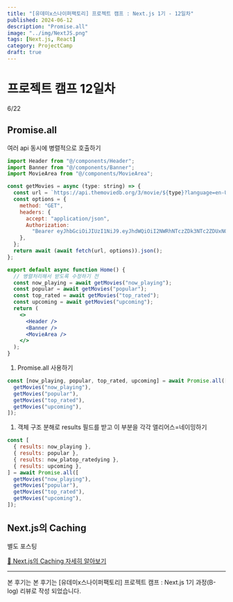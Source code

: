 ```yaml
---
title: "[유데미x스나이퍼팩토리] 프로젝트 캠프 : Next.js 1기 - 12일차"
published: 2024-06-12
description: "Promise.all"
image: "../img/NextJS.png"
tags: [Next.js, React]
category: ProjectCamp
draft: true
---
```


# 프로젝트 캠프 12일차

6/22

## Promise.all

여러 api 동시에 병렬적으로 호출하기

```jsx
import Header from "@/components/Header";
import Banner from "@/components/Banner";
import MovieArea from "@/components/MovieArea";

const getMovies = async (type: string) => {
  const url = `https://api.themoviedb.org/3/movie/${type}?language=en-US&page=1`;
  const options = {
    method: "GET",
    headers: {
      accept: "application/json",
      Authorization:
        "Bearer eyJhbGciOiJIUzI1NiJ9.eyJhdWQiOiI2NWRhNTczZDk3NTc2ZDUxNGM3NTYyZjNjMjI3NzgxYiIsInN1YiI6IjY1N2MxMjQwZTkzZTk1MjE4ZjZkMjM5OCIsInNjb3BlcyI6WyJhcGlfcmVhZCJdLCJ2ZXJzaW9uIjoxfQ.HkyRzjy-li0pLAqbjEVApq9hBDG6TlLdtJ56YuttHeU",
    },
  };
  return await (await fetch(url, options)).json();
};

export default async function Home() {
  // 병렬처리해서 받도록 수정하기 전
  const now_playing = await getMovies("now_playing");
  const popular = await getMovies("popular");
  const top_rated = await getMovies("top_rated");
  const upcoming = await getMovies("upcoming");
  return (
    <>
      <Header />
      <Banner />
      <MovieArea />
    </>
  );
}
```

1. Promise.all 사용하기

```jsx
const [now_playing, popular, top_rated, upcoming] = await Promise.all([
  getMovies("now_playing"),
  getMovies("popular"),
  getMovies("top_rated"),
  getMovies("upcoming"),
]);
```

1. 객체 구조 분해로 results 필드를 받고 이 부분을 각각 앨리어스=네이밍하기

```jsx
const [
  { results: now_playing },
  { results: popular },
  { results: now_platop_ratedying },
  { results: upcoming },
] = await Promise.all([
  getMovies("now_playing"),
  getMovies("popular"),
  getMovies("top_rated"),
  getMovies("upcoming"),
]);
```

## Next.js의 Caching

별도 포스팅

[👋 Next.js의 Caching 자세히 알아보기](https://hhzzzk.github.io/posts/nextjs_caching/)

---

본 후기는 본 후기는 [유데미x스나이퍼팩토리] 프로젝트 캠프 : Next.js 1기 과정(B-log) 리뷰로 작성 되었습니다.

